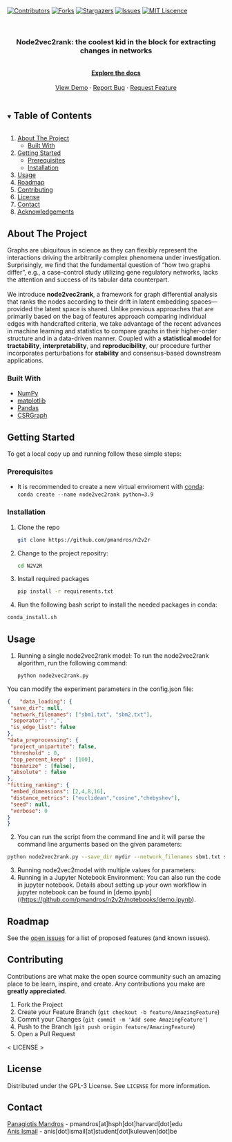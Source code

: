 
<!-- PROJECT SHIELDS -->
[![Contributors][contributors-shield]][contributors-url]
[![Forks][forks-shield]][forks-url]
[![Stargazers][stars-shield]][stars-url]
[![Issues][issues-shield]][issues-url]
[![MIT Liscence][license-shield]][license-url]

<!-- PROJECT LOGO -->
<br />
<p align="center">
 <!-- <img src="" alt="logo" align="center"> -->
  <h3 align="center"> Node2vec2rank: the coolest kid in the block for extracting changes in networks</h3>

  <p align="center">
    <br />
    <a href="https://github.com/pmandros/n2v2r"><strong>Explore the docs</strong></a>
    <br />
    <br />
    <a href="https://github.com/pmandros/n2v2r">View Demo</a>
    ·
    <a href="https://github.com/pmandros/n2v2r/issues">Report Bug</a>
    ·
    <a href="https://github.com/pmandros/n2v2r/pulls">Request Feature</a>
  </p>
</p>


<!-- TABLE OF CONTENTS -->
<details open="open">
  <summary><h2 style="display: inline-block">Table of Contents</h2></summary>
  <ol>
    <li>
      <a href="#about-the-project">About The Project</a>
      <ul>
        <li><a href="#built-with">Built With</a></li>
      </ul>
    </li>
    <li>
      <a href="#getting-started">Getting Started</a>
      <ul>
        <li><a href="#prerequisites">Prerequisites</a></li>
        <li><a href="#installation">Installation</a></li>
      </ul>
    </li>
    <li><a href="#usage">Usage</a></li>
    <li><a href="#roadmap">Roadmap</a></li>
    <li><a href="#contributing">Contributing</a></li>
   <li><a href="#license">License</a></li>
    <li><a href="#contact">Contact</a></li>
    <li><a href="#acknowledgements">Acknowledgements</a></li>
  </ol>
</details>



<!-- ABOUT THE PROJECT -->
## About The Project
Graphs are ubiquitous in science as they can flexibly represent the interactions driving the arbitrarily complex
phenomena under investigation. Surprisingly, we find that the fundamental question of “how two graphs
differ”, e.g., a case-control study utilizing gene regulatory networks, lacks the attention and success of
its tabular data counterpart. <br> <br>
We introduce **node2vec2rank**, a framework for graph differential analysis that
ranks the nodes according to their drift in latent embedding spaces—provided the latent space is shared.
Unlike previous approaches that are primarily based on the bag of features approach comparing individual
edges with handcrafted criteria, we take advantage of the recent advances in machine learning and statistics
to compare graphs in their higher-order structure and in a data-driven manner. Coupled with a **statistical model** for **tractability**, **interpretability**, and **reproducibility**, our procedure further incorporates perturbations for **stability** and consensus-based downstream applications.
### Built With

* [NumPy](https://numpy.org/)
* [matplotlib](https://matplotlib.org/)
* [Pandas](https://pandas.pydata.org/docs)
* [CSRGraph](https://github.com/VHRanger/CSRGraph)

<!-- GETTING STARTED -->
## Getting Started

To get a local copy up and running follow these simple steps:

### Prerequisites

* It is recommended to create a new virtual enviroment with [conda](https://www.anaconda.com/): <br>
`conda create --name node2vec2rank python=3.9`

### Installation

1. Clone the repo
   ```sh
   git clone https://github.com/pmandros/n2v2r
   ```
2. Change to the project repositry:
   ```sh
   cd N2V2R

   ```

3. Install required packages
   ```sh
   pip install -r requirements.txt
   ```
4. Run the following bash script to install the needed packages in conda:
```sh
conda_install.sh
```

<!-- USAGE EXAMPLES -->
## Usage

1. Running a single node2vec2rank model:
To run the node2vec2rank algorithm, run the following command:
   ```sh
   python node2vec2rank.py
   ```
You can modify the experiment parameters in the config.json file:
   ```json
{   "data_loading": {
    "save_dir": null,
    "network_filenames": ["sbm1.txt", "sbm2.txt"],
    "seperator": ",",
    "is_edge_list": false
},
"data_preprocessing": {
    "project_unipartite": false,
    "threshold" : 0, 
    "top_percent_keep" : [100],
    "binarize" : [false], 
    "absolute" : false
},
"fitting_ranking": {
    "embed_dimensions": [2,4,8,16],
    "distance_metrics": ["euclidean","cosine","chebyshev"],
    "seed": null,
    "verbose": 0
}
}
   ```
2. You can run the script from the command line and it will parse the command line arguments based on the given parameters:
```sh
python node2vec2rank.py --save_dir mydir --network_filenames sbm1.txt sbm2.txt --seperator "," --is_edge_list --project_unipartite --threshold 0 --top_percent_keep 100 --binarize False --absolute --embed_dimensions 2 4 8 16 --distance_metrics euclidean cosine chebyshev --seed 123 --verbose 1
```
3. Running node2vec2model with multiple values for parameters:
4. Running in a Jupyter Notebook Environment:
You can also run the code in jupyter notebook. Details about setting up your own workflow in jupyter notebook can be found in [demo.ipynb]((https://github.com/pmandros/n2v2r/notebooks/demo.ipynb). 
<!-- ROADMAP -->
## Roadmap


See the [open issues](https://github.com/pmandros/n2v2r/issues) for a list of proposed features (and known issues).



<!-- CONTRIBUTING -->
## Contributing

Contributions are what make the open source community such an amazing place to be learn, inspire, and create. Any contributions you make are **greatly appreciated**.

1. Fork the Project
2. Create your Feature Branch (`git checkout -b feature/AmazingFeature`)
3. Commit your Changes (`git commit -m 'Add some AmazingFeature'`)
4. Push to the Branch (`git push origin feature/AmazingFeature`)
5. Open a Pull Request



< LICENSE >
## License

Distributed under the GPL-3 License. See `LICENSE` for more information.


<!-- CONTACT -->
## Contact

[Panagiotis Mandros](https://linkedin.com/in/pmandros) - pmandros[at]hsph[dot]harvard[dot]edu <br>
[Anis Ismail](https://linkedin.com/in/anisdimail) - anis[dot]ismail[at]student[dot]kuleuven[dot]be



<!-- ACKNOWLEDGEMENTS 
## Acknowledgements

* []()
-->



<!-- MARKDOWN LINKS & IMAGES -->
[contributors-shield]: https://img.shields.io/github/contributors/pmandros/n2v2r.svg?style=for-the-badge
[contributors-url]: https://github.com/pmandros/n2v2r/graphs/contributors
[forks-shield]: https://img.shields.io/github/forks/pmandros/n2v2r.svg?style=for-the-badge
[forks-url]: https://github.com/pmandros/n2v2r/network/members
[stars-shield]: https://img.shields.io/github/stars/pmandros/n2v2r.svg?style=for-the-badge
[stars-url]: https://github.com/pmandros/n2v2r/stargazers
[issues-shield]: https://img.shields.io/github/issues/pmandros/n2v2r.svg?style=for-the-badge
[issues-url]: https://github.com/pmandros/n2v2r/issues
[license-shield]: https://img.shields.io/badge/license-GPL--3.0--only-green?style=for-the-badge
[license-url]: https://github.com/pmandros/n2v2r/LICENSE